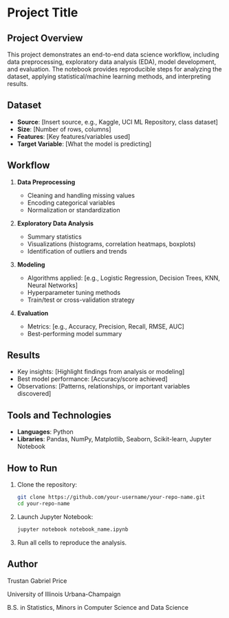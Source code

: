 # Project Title

## Project Overview
This project demonstrates an end-to-end data science workflow, including data preprocessing, exploratory data analysis (EDA), model development, and evaluation. The notebook provides reproducible steps for analyzing the dataset, applying statistical/machine learning methods, and interpreting results.

## Dataset
- **Source**: [Insert source, e.g., Kaggle, UCI ML Repository, class dataset]  
- **Size**: [Number of rows, columns]  
- **Features**: [Key features/variables used]  
- **Target Variable**: [What the model is predicting]

## Workflow
1. **Data Preprocessing**  
   - Cleaning and handling missing values  
   - Encoding categorical variables  
   - Normalization or standardization  

2. **Exploratory Data Analysis**  
   - Summary statistics  
   - Visualizations (histograms, correlation heatmaps, boxplots)  
   - Identification of outliers and trends  

3. **Modeling**  
   - Algorithms applied: [e.g., Logistic Regression, Decision Trees, KNN, Neural Networks]  
   - Hyperparameter tuning methods  
   - Train/test or cross-validation strategy  

4. **Evaluation**  
   - Metrics: [e.g., Accuracy, Precision, Recall, RMSE, AUC]  
   - Best-performing model summary  

## Results
- Key insights: [Highlight findings from analysis or modeling]  
- Best model performance: [Accuracy/score achieved]  
- Observations: [Patterns, relationships, or important variables discovered]  

## Tools and Technologies
- **Languages**: Python  
- **Libraries**: Pandas, NumPy, Matplotlib, Seaborn, Scikit-learn, Jupyter Notebook  

## How to Run
1. Clone the repository:  
   ```bash
   git clone https://github.com/your-username/your-repo-name.git
   cd your-repo-name
2. Launch Jupyter Notebook:
    ```bash
    jupyter notebook notebook_name.ipynb
3. Run all cells to reproduce the analysis.

## Author

Trustan Gabriel Price

University of Illinois Urbana-Champaign

B.S. in Statistics, Minors in Computer Science and Data Science
